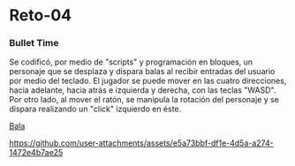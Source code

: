 # Reto-04
### Bullet Time

Se codificó, por medio de "scripts" y programación en bloques, un personaje que se desplaza y dispara balas al recibir entradas del usuario por medio del teclado. El jugador se puede mover en las cuatro direcciones, hacia adelante, hacia atrás e izquierda y derecha, con las teclas "WASD". Por otro lado, al mover el ratón, se manipula la rotación del personaje y se dispara realizando un "click" izquierdo en éste.

[Bala](Reto-04)



https://github.com/user-attachments/assets/e5a73bbf-df1e-4d5a-a274-1472e4b7ae25

